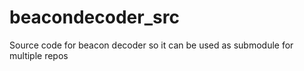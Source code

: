 # beacondecoder_src
Source code for beacon decoder so it can be used as submodule for multiple repos
